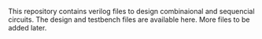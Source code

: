 This repository contains verilog files to design combinaional and sequencial circuits.
The design and testbench files are available here.
More files to be added later.
